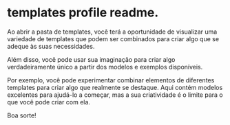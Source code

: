 # templates profile readme. 

Ao abrir a pasta de templates, você terá a oportunidade de visualizar uma variedade de templates que podem ser combinados para criar algo que se adeque às suas necessidades. 

Além disso, você pode usar sua imaginação para criar algo verdadeiramente único a partir dos modelos e exemplos disponíveis. 

Por exemplo, você pode experimentar combinar elementos de diferentes templates para criar algo que realmente se destaque. Aqui contém modelos excelentes para ajudá-lo a começar, mas a sua criatividade é o limite para o que você pode criar com ela.

Boa sorte!
